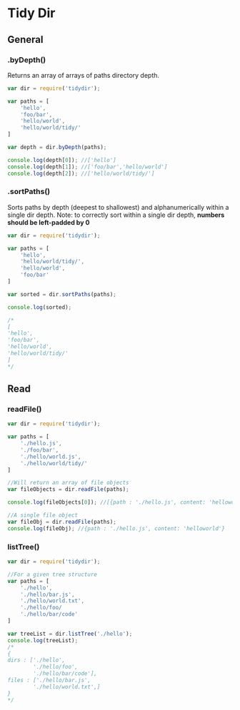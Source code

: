 # Tidy Dir

## General
### .byDepth()
Returns an array of arrays of paths directory depth.
```javascript
var dir = require('tidydir');

var paths = [
	'hello',
	'foo/bar',
	'hello/world',
	'hello/world/tidy/'
]

var depth = dir.byDepth(paths);

console.log(depth[0]); //['hello']
console.log(depth[1]); //['foo/bar','hello/world']
console.log(depth[2]); //['hello/world/tidy/']
```

### .sortPaths()
Sorts paths by depth (deepest to shallowest) and alphanumerically within a single dir depth.
Note: to correctly sort within a single dir depth, **numbers should be left-padded by 0**

```javascript
var dir = require('tidydir');

var paths = [
	'hello',
	'hello/world/tidy/',
	'hello/world',
	'foo/bar'
]

var sorted = dir.sortPaths(paths);

console.log(sorted); 

/*
[
'hello',
'foo/bar',
'hello/world',
'hello/world/tidy/'
]
*/
```
## Read

### readFile()
```javascript
var dir = require('tidydir');

var paths = [
	'./hello.js',
	'./foo/bar',
	'./hello/world.js',
	'./hello/world/tidy/'
]

//Will return an array of file objects
var fileObjects = dir.readFile(paths);

console.log(fileObjects[0]); //[{path : './hello.js', content: 'helloworld'}]

//A single file object
var fileObj = dir.readFile(paths);
console.log(fileObj); //{path : './hello.js', content: 'helloworld'}
```

### listTree()
```javascript
var dir = require('tidydir');

//For a given tree structure
var paths = [
	'./hello',
	'./hello/bar.js',
	'./hello/world.txt',
	'./hello/foo/
	'./hello/bar/code'
]

var treeList = dir.listTree('./hello');
console.log(treeList);
/*
{
dirs : ['./hello',
		'./hello/foo',
		'./hello/bar/code'],
files : ['./hello/bar.js',
		'./hello/world.txt',]
}
*/
```